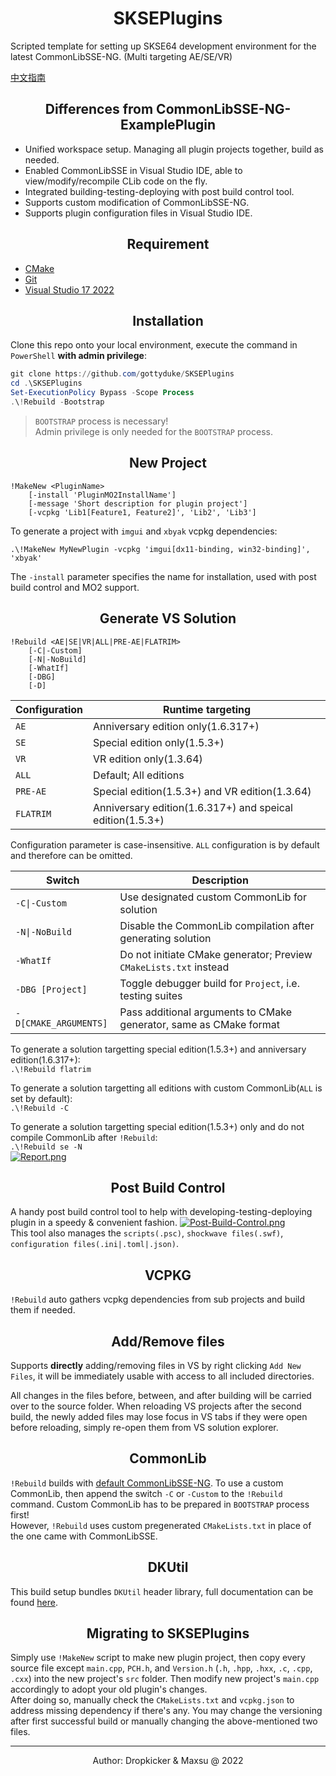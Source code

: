 <h1 align="center">SKSEPlugins</h1>
Scripted template for setting up SKSE64 development environment for the latest CommonLibSSE-NG. (Multi targeting AE/SE/VR)  

[中文指南](https://github.com/gottyduke/PluginTutorialCN)


<h2 align="center">Differences from CommonLibSSE-NG-ExamplePlugin</h2>

+ Unified workspace setup. Managing all plugin projects together, build as needed.  
+ Enabled CommonLibSSE in Visual Studio IDE, able to view/modify/recompile CLib code on the fly.
+ Integrated building-testing-deploying with post build control tool.
+ Supports custom modification of CommonLibSSE-NG.
+ Supports plugin configuration files in Visual Studio IDE.


<h2 align="center">Requirement</h2>

+ [CMake](https://cmake.org)
+ [Git](https://git-scm.com)
+ [Visual Studio 17 2022](https://visualstudio.microsoft.com)


<h2 align="center">Installation</h2>

Clone this repo onto your local environment, execute the command in `PowerShell` **with admin privilege**:  
```powershell
git clone https://github.com/gottyduke/SKSEPlugins
cd .\SKSEPlugins
Set-ExecutionPolicy Bypass -Scope Process
.\!Rebuild -Bootstrap
```  
> `BOOTSTRAP` process is necessary!  
> Admin privilege is only needed for the `BOOTSTRAP` process.


<h2 align="center">New Project</h2>

```
!MakeNew <PluginName> 
    [-install 'PluginMO2InstallName'] 
    [-message 'Short description for plugin project'] 
    [-vcpkg 'Lib1[Feature1, Feature2]', 'Lib2', 'Lib3']
```
To generate a project with `imgui` and `xbyak` vcpkg dependencies:  
```
.\!MakeNew MyNewPlugin -vcpkg 'imgui[dx11-binding, win32-binding]', 'xbyak'
```  

The `-install` parameter specifies the name for installation, used with post build control and MO2 support.

<h2 align="center">Generate VS Solution</h2>

```
!Rebuild <AE|SE|VR|ALL|PRE-AE|FLATRIM>
    [-C|-Custom] 
    [-N|-NoBuild]
    [-WhatIf]
    [-DBG]
    [-D]
```
|Configuration|Runtime targeting|
|-|-|
|`AE`|Anniversary edition only(1.6.317+)|
|`SE`|Special edition only(1.5.3+)|
|`VR`|VR edition only(1.3.64)|
|`ALL`|Default; All editions|
|`PRE-AE`|Special edition(1.5.3+) and VR edition(1.3.64)|
|`FLATRIM`|Anniversary edition(1.6.317+) and speical edition(1.5.3+)|  

Configuration parameter is case-insensitive. `ALL` configuration is by default and therefore can be omitted.  

|Switch|Description|
|-|-|
|`-C\|-Custom`|Use designated custom CommonLib for solution|
|`-N\|-NoBuild`|Disable the CommonLib compilation after generating solution|
|`-WhatIf`|Do not initiate CMake generator; Preview `CMakeLists.txt` instead|
|`-DBG [Project]`|Toggle debugger build for `Project`, i.e. testing suites|
|`-D[CMAKE_ARGUMENTS]`|Pass additional arguments to CMake generator, same as CMake format|

To generate a solution targetting special edition(1.5.3+) and anniversary edition(1.6.317+):  
`.\!Rebuild flatrim`  

To generate a solution targetting all editions with custom CommonLib(`ALL` is set by default):  
`.\!Rebuild -C`  

To generate a solution targetting special edition(1.5.3+) only and do not compile CommonLib after `!Rebuild`:  
`.\!Rebuild se -N`  
[![Report.png](https://i.postimg.cc/rpmByPWv/Report.png)](https://postimg.cc/rDBnQgfJ)


<h2 align="center">Post Build Control</h2>

A handy post build control tool to help with developing-testing-deploying plugin in a speedy & convenient fashion.
[![Post-Build-Control.png](https://i.postimg.cc/L8jgsxk6/Post-Build-Control.png)](https://postimg.cc/K1v8qrsd)  
This tool also manages the `scripts(.psc)`, `shockwave files(.swf)`, `configuration files(.ini|.toml|.json)`.


<h2 align="center">VCPKG</h2>

`!Rebuild` auto gathers vcpkg dependencies from sub projects and build them if needed. 


<h2 align="center">Add/Remove files</h2>

Supports **directly** adding/removing files in VS by right clicking `Add New Files`, it will be immediately usable with access to all included directories.  

All changes in the files before, between, and after building will be carried over to the source folder. When reloading VS projects after the second build, the newly added files may lose focus in VS tabs if they were open before reloading, simply re-open them from VS solution explorer.   


<h2 align="center">CommonLib</h2>

`!Rebuild` builds with [default CommonLibSSE-NG](https://github.com/CharmedBaryon/CommonLibSSE-NG). To use a custom CommonLib, then append the switch `-C` or `-Custom` to the `!Rebuild` command. Custom CommonLib has to be prepared in `BOOTSTRAP` process first!  
However, `!Rebuild` uses custom pregenerated `CMakeLists.txt` in place of the one came with CommonLibSSE.


<h2 align="center">DKUtil</h2>

This build setup bundles `DKUtil` header library, full documentation can be found [here](https://github.com/gottyduke/DKUtil).


<h2 align="center">Migrating to SKSEPlugins</h2>

Simply use `!MakeNew` script to make new plugin project, then copy every source file except `main.cpp`, `PCH.h`, and `Version.h` (`.h`, `.hpp`, `.hxx`, `.c`, `.cpp`, `.cxx`) into the new project's `src` folder. Then modify new project's `main.cpp` accordingly to adopt your old plugin's changes.  
After doing so, manually check the `CMakeLists.txt` and `vcpkg.json` to address missing dependency if there's any. You may change the versioning after first successful build or manually changing the above-mentioned two files.  


---
<p align="center">Author: Dropkicker & Maxsu @ 2022</p>